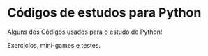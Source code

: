 # Códigos de estudos para Python
 Alguns dos Códigos usados para o estudo de Python!

 Exercicíos, mini-games e testes.
 
 
